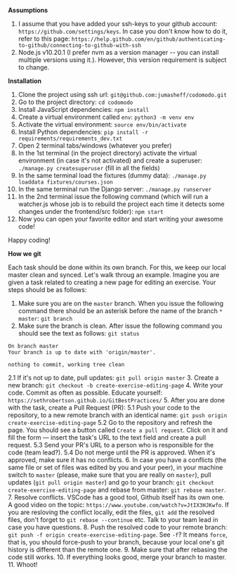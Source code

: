 **Assumptions**
1. I assume that you have added your ssh-keys to your github account: `https://github.com/settings/keys`. In case you don't know how to do it, refer to this page: `https://help.github.com/en/github/authenticating-to-github/connecting-to-github-with-ssh`
2. Node.js v10.20.1 (I prefer nvm as a version manager -- you can install multiple versions using it.). However, this version requirement is subject to change.

**Installation**
1. Clone the project using ssh url: `git@github.com:jumasheff/codomodo.git`
2. Go to the project directory: `cd codomodo`
3. Install JavaScript dependencies: `npm install`
4. Create a virtual environment called `env`: `python3 -m venv env`
5. Activate the virtual environment: `source env/bin/activate`
6. Install Python dependencies: `pip install -r requirements/requirements_dev.txt`
7. Open 2 terminal tabs/windows (whatever you prefer)
8. In the 1st terminal (in the project directory) activate the virtual environment (in case it's not activated) and create a superuser: `./manage.py createsuperuser` (fill in all the fields)
9. In the same terminal load the fixtures (dummy data): `./manage.py loaddata fixtures/courses.json`
10. In the same terminal run the Django server: `./manage.py runserver`
11. In the 2nd terminal issue the following command (which will run a watcher.js whose job is to rebuild the project each time it detects some changes under the frontend/src folder): `npm start`
12. Now you can open your favorite editor and start writing your awesome code!

Happy coding!

**How we git**

Each task should be done within its own branch. For this, we keep our local master clean and synced. Let's walk throug an example. Imagine you are given a task related to creating a new page for editing an exercise. Your steps should be as follows:
1. Make sure you are on the `master` branch. When you issue the following command there should be an asterisk before the name of the branch `* master`: `git branch`
2. Make sure the branch is clean. After issue the following command you should see the text as follows: `git status`
```
On branch master
Your branch is up to date with 'origin/master'.

nothing to commit, working tree clean
```
2.1 If it's not up to date, pull updates: `git pull origin master`
3. Create a new branch: `git checkout -b create-exercise-editing-page`
4. Write your code. Commit as often as possible. Educate yourself: `https://sethrobertson.github.io/GitBestPractices/`
5. After you are done with the task, create a Pull Request (PR):
5.1 Push your code to the repository, to a new remote branch with an identical name: `git push origin create-exercise-editing-page`
5.2 Go to the repository and refresh the page. You should see a button called `Create a pull request`. Click on it and fill the form –– insert the task's URL to the text field and create a pull request.
5.3 Send your PR's URL to a person who is responsible for the code (team lead?).
5.4 Do not merge until the PR is approved. When it's approved, make sure it has no conflicts.
6. In case you have a conflicts (the same file or set of files was edited by you and your peer), in your machine switch to `master` (please, make sure that you are really on `master`), pull updates (`git pull origin master`) and go to your branch: `git checkout create-exercise-editing-page` and rebase from master: `git rebase master`.
7. Resolve conflicts. VSCode has a good tool, Github itself has its own one. A good video on the topic: `https://www.youtube.com/watch?v=JtIX3HJKwfo`. If you are resloving the conflict locally, edit the files, `git add` the resolved files, don't forget to `git rebase --continue` etc. Talk to your team lead in case you have questions.
8. Push the resolved code to your remote branch: `git push -f origin create-exercise-editing-page`. See `-f`? It means `force`, that is, you should force-push to your branch, because your local one's git history is different than the remote one.
9. Make sure that after rebasing the code still works.
10. If everything looks good, merge your branch to master.
11. Whoot!
